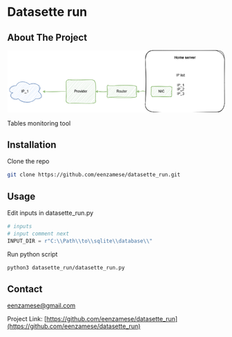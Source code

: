 <div align="center"><h1 align="left">Datasette run</h1></div>


<!-- ABOUT THE PROJECT -->
## About The Project
[![Product Name Screen Shot][product-screen]](https://example.com)

Tables monitoring tool

## Installation

Clone the repo
   ```sh
   git clone https://github.com/eenzamese/datasette_run.git
   ```

## Usage

Edit inputs in datasette_run.py
```py
# inputs
# input comment next
INPUT_DIR = r"C:\\Path\\to\\sqlite\\database\\"
```

Run python script
   ```sh
   python3 datasette_run/datasette_run.py
   ```
<!-- LICENSE -->

## Contact

eenzamese@gmail.com

Project Link: [https://github.com/eenzamese/datasette_run](https://github.com/eenzamese/datasette_run)



[product-screen]: scheme/simple_scheme.drawio.png
